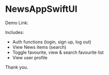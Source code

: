 # NewsAppSwiftUI


Demo Link: 

Includes:
- Auth functions (login, sign up, log out)
- View News items (search)
- Toggle favourite, view & search favourite list
- View user profile

Thank you.

